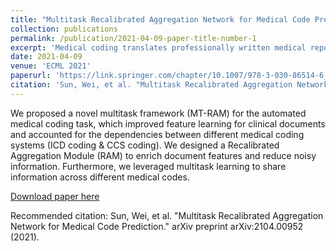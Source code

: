 ```yaml
---
title: "Multitask Recalibrated Aggregation Network for Medical Code Prediction"
collection: publications
permalink: /publication/2021-04-09-paper-title-number-1
excerpt: 'Medical coding translates professionally written medical reports into standardized codes, which is an essential part of medical information systems and health insurance reimbursement. Manual coding by trained human coders is time-consuming and error-prone. Thus, automated coding algorithms have been developed, building especially on the recent advances in machine learning and deep neural networks. To solve the challenges of encoding lengthy and noisy clinical documents and capturing code associations, we propose a multitask recalibrated aggregation network. In particular, multitask learning shares information across different coding schemes and captures the dependencies between different medical codes. Feature recalibration and aggregation in shared modules enhance representation learning for lengthy notes. Experiments with a real-world MIMIC-III dataset show significantly improved predictive performance.'
date: 2021-04-09
venue: 'ECML 2021'
paperurl: 'https://link.springer.com/chapter/10.1007/978-3-030-86514-6_23'
citation: 'Sun, Wei, et al. "Multitask Recalibrated Aggregation Network for Medical Code Prediction." arXiv preprint arXiv:2104.00952 (2021).'
---
```

We proposed a novel multitask framework (MT-RAM) for the automated medical coding task, which improved feature learning for clinical documents and accounted for the dependencies between different medical coding systems (ICD coding & CCS coding). 
We designed a Recalibrated Aggregation Module (RAM) to enrich document features and reduce noisy information.
Furthermore, we leveraged multitask learning to share information across different medical codes.

[Download paper here](https://arxiv.org/pdf/2104.00952.pdf)

Recommended citation: Sun, Wei, et al. "Multitask Recalibrated Aggregation Network for Medical Code Prediction." arXiv preprint arXiv:2104.00952 (2021).